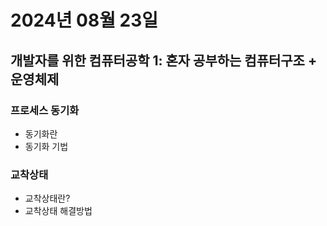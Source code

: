 # 2024년 08월 23일

## 개발자를 위한 컴퓨터공학 1: 혼자 공부하는 컴퓨터구조 + 운영체제

### 프로세스 동기화

- 동기화란
- 동기화 기법

### 교착상태

- 교착상태란?
- 교착상태 해결방법
